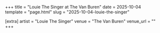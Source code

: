 +++
title = "Louie The Singer at The Van Buren"
date = 2025-10-04
template = "page.html"
slug = "2025-10-04-louie-the-singer"

[extra]
artist = "Louie The Singer"
venue = "The Van Buren"
venue_url = ""
+++
